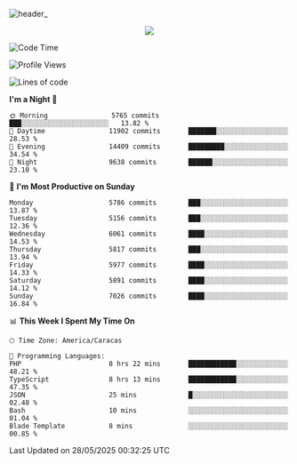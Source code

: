 ![header_](https://github.com/user-attachments/assets/4010d822-ccdc-4198-b608-18c773338d18)


<p align="center">
  <a href="http://www.github.com/thevacs">
    <img src="https://github-readme-streak-stats.herokuapp.com/?user=thevacs&stroke=ffffff&background=1c1917&ring=0891b2&fire=0891b2&currStreakNum=ffffff&currStreakLabel=0891b2&sideNums=ffffff&sideLabels=ffffff&dates=ffffff&hide_border=true" />
  </a>
</p>

<!--START_SECTION:waka-->
![Code Time](http://img.shields.io/badge/Code%20Time-3%2C413%20hrs%209%20mins-blue)

![Profile Views](http://img.shields.io/badge/Profile%20Views-0-blue)

![Lines of code](https://img.shields.io/badge/From%20Hello%20World%20I%27ve%20Written-5.1%20million%20lines%20of%20code-blue)

**I'm a Night 🦉** 

```text
🌞 Morning                5765 commits        ███░░░░░░░░░░░░░░░░░░░░░░   13.82 % 
🌆 Daytime                11902 commits       ███████░░░░░░░░░░░░░░░░░░   28.53 % 
🌃 Evening                14409 commits       █████████░░░░░░░░░░░░░░░░   34.54 % 
🌙 Night                  9638 commits        ██████░░░░░░░░░░░░░░░░░░░   23.10 % 
```
📅 **I'm Most Productive on Sunday** 

```text
Monday                   5786 commits        ███░░░░░░░░░░░░░░░░░░░░░░   13.87 % 
Tuesday                  5156 commits        ███░░░░░░░░░░░░░░░░░░░░░░   12.36 % 
Wednesday                6061 commits        ████░░░░░░░░░░░░░░░░░░░░░   14.53 % 
Thursday                 5817 commits        ███░░░░░░░░░░░░░░░░░░░░░░   13.94 % 
Friday                   5977 commits        ████░░░░░░░░░░░░░░░░░░░░░   14.33 % 
Saturday                 5891 commits        ████░░░░░░░░░░░░░░░░░░░░░   14.12 % 
Sunday                   7026 commits        ████░░░░░░░░░░░░░░░░░░░░░   16.84 % 
```


📊 **This Week I Spent My Time On** 

```text
🕑︎ Time Zone: America/Caracas

💬 Programming Languages: 
PHP                      8 hrs 22 mins       ████████████░░░░░░░░░░░░░   48.21 % 
TypeScript               8 hrs 13 mins       ████████████░░░░░░░░░░░░░   47.35 % 
JSON                     25 mins             █░░░░░░░░░░░░░░░░░░░░░░░░   02.48 % 
Bash                     10 mins             ░░░░░░░░░░░░░░░░░░░░░░░░░   01.04 % 
Blade Template           8 mins              ░░░░░░░░░░░░░░░░░░░░░░░░░   00.85 % 
```


 Last Updated on 28/05/2025 00:32:25 UTC
<!--END_SECTION:waka-->

